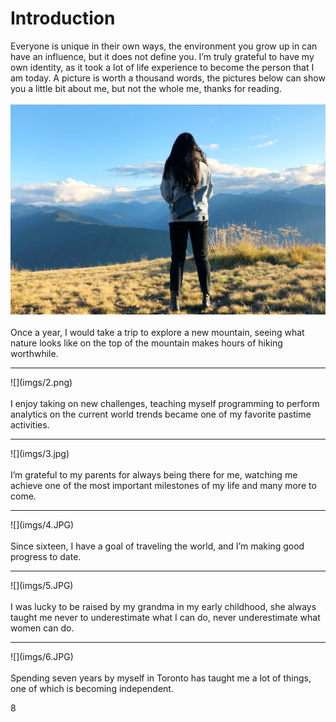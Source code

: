 # Introduction
Everyone is unique in their own ways, the environment you grow up in can have an influence, but it does not define you. I’m truly grateful to have my own identity, as it took a lot of life experience to become the person that I am today. A picture is worth a thousand words, the pictures below can show you a little bit about me, but not the whole me, thanks for reading.
<br>
<br>
![](imgs/1.JPG)
<br>
<br>
Once a year, I would take a trip to explore a new mountain, seeing what nature looks like on the top of the mountain makes hours of hiking worthwhile.

---
<div class="page-break"></div>
![](imgs/2.png)
<br>
<br>
I enjoy taking on new challenges, teaching myself programming to perform analytics on the current world trends became one of my favorite pastime activities.

---
<div class="page-break"></div>
![](imgs/3.jpg)
<br>
<br>
I’m grateful to my parents for always being there for me, watching me achieve one of the most important milestones of my life and many more to come.

---
<div class="page-break"></div>
![](imgs/4.JPG)
<br>
<br>
Since sixteen, I have a goal of traveling the world, and I’m making good progress to date.

---
<div class="page-break"></div>
![](imgs/5.JPG)
<br>
<br>
I was lucky to be raised by my grandma in my early childhood, she always taught me never to underestimate what I can do, never underestimate what women can do.

---
<div class="page-break"></div>
![](imgs/6.JPG)
<br>
<br>
Spending seven years by myself in Toronto has taught me a lot of things, one of which is becoming independent.

8<script>
document.querySelector(".container-lg").removeChild(document.querySelector(".container-lg").children[0])
</script>
<style>

img{
    max-height:500px;
    height:auto;
	left:50%;
	position: relative;
	transform: translate(-50%, 0);

}
@media all {
	.page-break { display: none; }
}

@media print {
	.page-break { display: block; page-break-before: always; }
}
</style>
<!--stackedit_data:
eyJoaXN0b3J5IjpbLTE5ODkzODM5LC0xMjQ3Mjk1OTgyLDMxOT
c5NzcxMywzMzU3MTM0MTcsLTE1MTY2OTQzNTEsMTMzNTgwMzIx
NywtMTQyMzc4MDEwOCwzMTM4NTg2NDQsLTg0NTYxMTA0MiwtMj
I3NzYxOTYxLC01NTI4MTk4MzcsMTM5NDIxNzEyMSw0OTg5OTEz
MTUsLTg1ODQ0OTgxNiwtNzIyOTA2Mjk5LC01MzA0ODE4MDIsMT
g5ODcxNTkwLC0yMDQ2MzYwNDg1LDk4MTQ2MTM0OCwtMTk0Njcx
NzU0NV19
-->